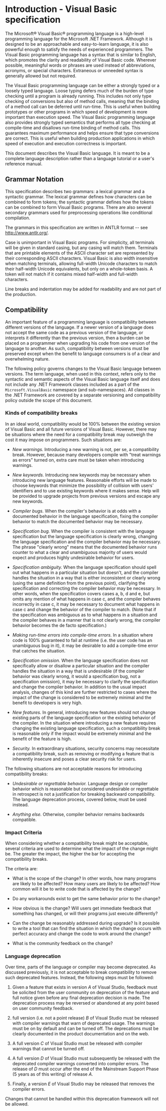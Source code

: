 # Introduction - Visual Basic specification

The Microsoft&reg; Visual Basic&reg; programming language is a high-level programming language for the Microsoft .NET Framework. Although it is designed to be an approachable and easy-to-learn language, it is also powerful enough to satisfy the needs of experienced programmers. The Visual Basic programming language has a syntax that is similar to English, which promotes the clarity and readability of Visual Basic code. Wherever possible, meaningful words or phrases are used instead of abbreviations, acronyms, or special characters. Extraneous or unneeded syntax is generally allowed but not required.

The Visual Basic programming language can be either a strongly typed or a loosely typed language. Loose typing defers much of the burden of type checking until a program is already running. This includes not only type checking of conversions but also of method calls, meaning that the binding of a method call can be deferred until run-time. This is useful when building prototypes or other programs in which speed of development is more important than execution speed. The Visual Basic programming language also provides strongly typed semantics that performs all type checking at compile-time and disallows run-time binding of method calls. This guarantees maximum performance and helps ensure that type conversions are correct. This is useful when building production applications in which speed of execution and execution correctness is important.

This document describes the Visual Basic language. It is meant to be a complete language description rather than a language tutorial or a user's reference manual.

## Grammar Notation

This specification describes two grammars: a lexical grammar and a syntactic grammar. The lexical grammar defines how characters can be combined to form tokens; the syntactic grammar defines how the tokens can be combined to form Visual Basic programs. There are also several secondary grammars used for preprocessing operations like conditional compilation.

The grammars in this specification are written in ANTLR format -- see http://www.antlr.org/.

Case is unimportant in Visual Basic programs. For simplicity, all terminals will be given in standard casing, but any casing will match them. Terminals that are printable elements of the ASCII character set are represented by their corresponding ASCII characters. Visual Basic is also width insensitive when matching terminals, allowing full-width Unicode characters to match their half-width Unicode equivalents, but only on a whole-token basis. A token will not match if it contains mixed half-width and full-width characters.

Line breaks and indentation may be added for readability and are not part of the production.

## Compatibility

An important feature of a programming language is compatibility between different versions of the language. If a newer version of a language does not accept the same code as a previous version of the language, or interprets it differently than the previous version, then a burden can be placed on a programmer when upgrading his code from one version of the language to another. As such, compatibility between versions must be preserved except when the benefit to language consumers is of a clear and overwhelming nature.

The following policy governs changes to the Visual Basic language between versions. The term language, when used in this context, refers only to the syntactic and semantic aspects of the Visual Basic language itself and does not include any .NET Framework classes included as a part of the `Microsoft.VisualBasic` namespace (and sub-namespaces). All classes in the .NET Framework are covered by a separate versioning and compatibility policy outside the scope of this document.

### Kinds of compatibility breaks

In an ideal world, compatibility would be 100% between the existing version of Visual Basic and all future versions of Visual Basic. However, there may be situations where the need for a compatibility break may outweigh the cost it may impose on programmers. Such situations are:

* *New warnings.* Introducing a new warning is not, per se, a compatibility break. However, because many developers compile with "treat warnings as errors" turned on, extra care must be taken when introducing warnings.

* *New keywords.* Introducing new keywords may be necessary when introducing new language features. Reasonable efforts will be made to choose keywords that minimize the possibility of collision with users' identifiers and to use existing keywords where it makes sense. Help will be provided to upgrade projects from previous versions and escape any new keywords.

* *Compiler bugs.* When the compiler's behavior is at odds with a documented behavior in the language specification, fixing the compiler behavior to match the documented behavior may be necessary.

* *Specification bug.* When the compiler is consistent with the language specification but the language specification is clearly wrong, changing the language specification and the compiler behavior may be necessary. The phrase "clearly wrong" means that the documented behavior runs counter to what a clear and unambiguous majority of users would expect and produces highly undesirable behavior for users.

* *Specification ambiguity.* When the language specification should spell out what happens in a particular situation but doesn't, and the compiler handles the situation in a way that is either inconsistent or clearly wrong (using the same definition from the previous point), clarifying the specification and correcting the compiler behavior may be necessary. In other words, when the specification covers cases a, b, d and e, but omits any mention of what happens in case c, and the compiler behaves incorrectly in case c, it may be necessary to document what happens in case c and change the behavior of the compiler to match. (Note that if the specification was ambiguous as to what happens in a situation and the compiler behaves in a manner that is not clearly wrong, the compiler behavior becomes the de facto specification.)

* *Making run-time errors into compile-time errors.* In a situation where code is 100% guaranteed to fail at runtime (i.e. the user code has an unambiguous bug in it), it may be desirable to add a compile-time error that catches the situation.

* *Specification omission.* When the language specification does not specifically allow or disallow a particular situation and the compiler handles the situation in a way that is undesirable (if the compiler behavior was clearly wrong, it would a specification bug, not a specification omission), it may be necessary to clarify the specification and change the compiler behavior. In addition to the usual impact analysis, changes of this kind are further restricted to cases where the impact of the change is considered to be extremely minimal and the benefit to developers is very high.

* *New features.* In general, introducing new features should not change existing parts of the language specification or the existing behavior of the compiler. In the situation where introducing a new feature requires changing the existing language specification, such a compatibility break is reasonable only if the impact would be extremely minimal and the benefit of the feature is high.

* *Security.* In extraordinary situations, security concerns may necessitate a compatibility break, such as removing or modifying a feature that is inherently insecure and poses a clear security risk for users.

The following situations are not acceptable reasons for introducing compatibility breaks:

* *Undesirable or regrettable behavior.* Language design or compiler behavior which is reasonable but considered undesirable or regrettable in retrospect is not a justification for breaking backward compatibility. The language deprecation process, covered below, must be used instead.

* *Anything else.* Otherwise, compiler behavior remains backwards compatible.

### Impact Criteria

When considering whether a compatibility break might be acceptable, several criteria are used to determine what the impact of the change might be. The greater the impact, the higher the bar for accepting the compatibility breaks.

The criteria are:

* What is the scope of the change? In other words, how many programs are likely to be affected? How many users are likely to be affected? How common will it be to write code that is affected by the change?

* Do any workarounds exist to get the same behavior prior to the change?

* How obvious is the change? Will users get immediate feedback that something has changed, or will their programs just execute differently?

* Can the change be reasonably addressed during upgrade? Is it possible to write a tool that can find the situation in which the change occurs with perfect accuracy and change the code to work around the change?

* What is the community feedback on the change?

### Language deprecation

Over time, parts of the language or compiler may become deprecated. As discussed previously, it is not acceptable to break compatibility to remove such deprecated features. Instead, the following steps must be followed:

1. Given a feature that exists in version *A* of Visual Studio, feedback must be solicited from the user community on deprecation of the feature and full notice given before any final deprecation decision is made. The deprecation process may be reversed or abandoned at any point based on user community feedback.

2. full version (i.e. not a point release) *B* of Visual Studio must be released with compiler warnings that warn of deprecated usage. The warnings must be on by default and can be turned off. The deprecations must be clearly documented in the product documentation and on the web.

3. A full version *C* of Visual Studio must be released with compiler warnings that cannot be turned off.

4. A full version *D* of Visual Studio must subsequently be released with the deprecated compiler warnings converted into compiler errors. The release of *D* must occur after the end of the Mainstream Support Phase (5 years as of this writing) of release *A*.

5. Finally, a version *E* of Visual Studio may be released that removes the compiler errors.

Changes that cannot be handled within this deprecation framework will not be allowed.
